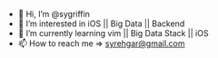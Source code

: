 - 👋 Hi, I’m @sygriffin
- 👀 I’m interested in iOS || Big Data || Backend
- 🌱 I’m currently learning vim || Big Data Stack || iOS
- 📫 How to reach me => syrehgar@gmail.com

<!---
sygriffin/sygriffin is a ✨ special ✨ repository because its `README.md` (this file) appears on your GitHub profile.
You can click the Preview link to take a look at your changes.
--->
